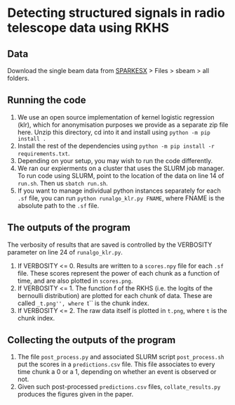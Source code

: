 # Detecting structured signals in radio telescope data using RKHS

## Data
Download the single beam data from [SPARKESX](https://doi.org/10.25919/fd4f-0g20) > Files > sbeam > all folders.

## Running the code
1. We use an open source implementation of kernel logistic regression (klr), which for anonymisation purposes we provide as a separate zip file here. Unzip this directory, cd into it and install using ``python -m pip install .``
2. Install the rest of the dependencies using ``python -m pip install -r requirements.txt``.
3. Depending on your setup, you may wish to run the code differently. 
4. We ran our expierments on a cluster that uses the SLURM job manager. To run code using SLURM, point to the location of the data on line 14 of ``run.sh``. Then us ``sbatch run.sh``.
5. If you want to manage individual python instances separately for each ``.sf`` file, you can run ``python runalgo_klr.py FNAME``, where FNAME is the absolute path to the ``.sf`` file.

## The outputs of the program
The verbosity of results that are saved is controlled by the VERBOSITY parameter on line 24 of ``runalgo_klr.py``.
1. If VERBOSITY <= 0. Results are written to a ``scores.npy`` file for each ``.sf`` file. These scores represent the power of each chunk as a function of time, and are also plotted in ``scores.png``.
2. If VERBOSITY <= 1. The function f of the RKHS (i.e. the logits of the bernoulli distribution) are plotted for each chunk of data. These are called ``_t.png'', where ``t`` is the chunk index. 
3. If VERBOSITY <= 2. The raw data itself is plotted in ``t.png``, where ``t`` is the chunk index.

## Collecting the outputs of the program
1. The file ``post_process.py`` and associated SLURM script ``post_process.sh`` put the scores in a ``predictions.csv`` file. This file associates to every time chunk a 0 or a 1, depending on whether an event is observed or not.
2. Given such post-processed ``predictions.csv`` files, ``collate_results.py`` produces the figures given in the paper. 
